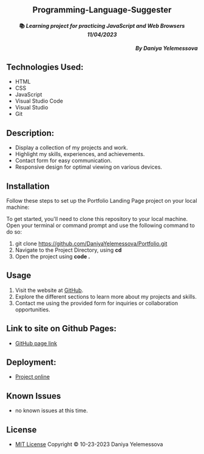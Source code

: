 ## <div align="center">Programming-Language-Suggester</div>

#### <div align="center">📚 _Learning project for practicing JavaScript and Web Browsers  11/04/2023_ </div>

**_<p align="right">By Daniya Yelemessova_**</p>

<p align="center">

</p>

## Technologies Used:

- HTML
- CSS
- JavaScript
- Visual Studio Code
- Visual Studio
- Git

## Description:

- Display a collection of my projects and work.
- Highlight my skills, experiences, and achievements.
- Contact form for easy communication.
- Responsive design for optimal viewing on various devices.

## Installation

Follow these steps to set up the Portfolio Landing Page project on your local machine:

To get started, you'll need to clone this repository to your local machine. Open your terminal or command prompt and use the following command to do so:
1. git clone https://github.com/DaniyaYelemessova/Portfolio.git
2. Navigate to the Project Directory, using **cd**
3. Open the project using **code .**


## Usage

1. Visit the website at [GitHub](https://github.com/DaniyaYelemessova/Portfolio.git).
2. Explore the different sections to learn more about my projects and skills.
3. Contact me using the provided form for inquiries or collaboration opportunities.

## Link to site on Github Pages:

- [GitHub page link](https://github.com/DaniyaYelemessova/Portfolio.git)

## Deployment:

- [Project online](https://daniyayelemessova.github.io/Portfolio/)

## Known Issues

- no known issues at this time.

## License

- [MIT License](https://choosealicense.com/licenses/mit/)
Copyright © 10-23-2023 Daniya Yelemessova
